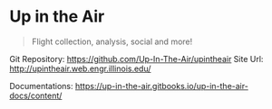 # Up in the Air

> Flight collection, analysis, social and more!

Git Repository: https://github.com/Up-In-The-Air/upintheair
Site Url: http://upintheair.web.engr.illinois.edu/

Documentations: https://up-in-the-air.gitbooks.io/up-in-the-air-docs/content/

